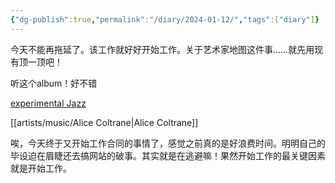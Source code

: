 ```yaml
---
{"dg-publish":true,"permalink":"/diary/2024-01-12/","tags":["diary"]}
---
```



今天不能再拖延了。该工作就好好开始工作。关于艺术家地图这件事……就先用现有顶一顶吧！

听这个album！好不错

[experimental Jazz](https://www.youtube.com/watch?v=ZwQwXlQyha8)

[[artists/music/Alice Coltrane\|Alice Coltrane]]

唉，今天终于又开始工作合同的事情了，感觉之前真的是好浪费时间。明明自己的毕设迫在眉睫还去搞网站的破事。其实就是在逃避嘛！果然开始工作的最关键因素就是开始工作。